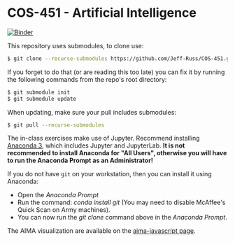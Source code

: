 # COS-451 - Artificial Intelligence
[![Binder](http://mybinder.org/badge.svg)](https://mybinder.org/v2/gh/usma-eecs/cs486/master?urlpath=lab)

This repository uses submodules, to clone use:

```bash
$ git clone --recurse-submodules https://github.com/Jeff-Russ/COS-451.git
```

If you forget to do that (or are reading this too late) you can fix it by running the following commands from the repo's root directory:

```bash
$ git submodule init
$ git submodule update
```

When updating, make sure your pull includes submodules:

```bash
$ git pull --recurse-submodules
```

The in-class exercises make use of Jupyter. Recommend installing [Anaconda 3](https://www.anaconda.com/download/#windows), which includes Jupyter and JupyterLab. **It is not recommended to install Anaconda for "All Users", otherwise you will have to run the Anaconda Prompt as an Administrator!**

If you do not have `git` on your workstation, then you can install it using Anaconda:

* Open the *Anaconda Prompt*
* Run the command: *conda install git* (You may need to disable McAffee's Quick Scan on Army machines). 
* You can now run the *git clone* command above in the *Anaconda Prompt*.

The AIMA visualization are available on the [aima-javascript page](http://aimacode.github.io/aima-javascript/).

